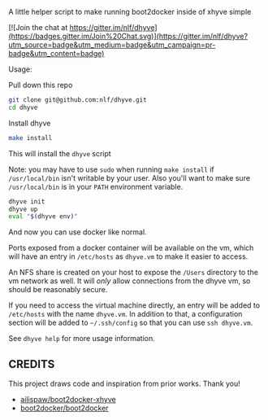 A little helper script to make running boot2docker inside of xhyve simple

[![Join the chat at https://gitter.im/nlf/dhyve](https://badges.gitter.im/Join%20Chat.svg)](https://gitter.im/nlf/dhyve?utm_source=badge&utm_medium=badge&utm_campaign=pr-badge&utm_content=badge)

Usage:

Pull down this repo

```bash
git clone git@github.com:nlf/dhyve.git
cd dhyve
```

Install dhyve

```bash
make install
```

This will install the `dhyve` script

Note: you may have to use `sudo` when running `make install` if `/usr/local/bin` isn't writable by your user. Also you'll want to make sure `/usr/local/bin` is in your `PATH` environment variable.

```bash
dhyve init
dhyve up
eval "$(dhyve env)"
```

And now you can use docker like normal.

Ports exposed from a docker container will be available on the vm, which will have an entry in `/etc/hosts` as `dhyve.vm` to make it easier to access.

An NFS share is created on your host to expose the `/Users` directory to the vm network as well. It will *only* allow connections from the dhyve vm, so should be reasonably secure.

If you need to access the virtual machine directly, an entry will be added to `/etc/hosts` with the name `dhyve.vm`. In addition to that, a configuration section will be added to `~/.ssh/config` so that you can use `ssh dhyve.vm`.

See `dhyve help` for more usage information.


CREDITS
-------

This project draws code and inspiration from prior works. Thank you!

- [ailispaw/boot2docker-xhyve](https://github.com/ailispaw/boot2docker-xhyve)
- [boot2docker/boot2docker](https://github.com/boot2docker/boot2docker)
